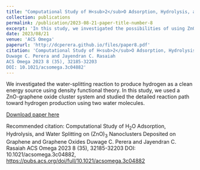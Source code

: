 ```yaml
---
title: "Computational Study of H<sub>2</sub>O Adsorption, Hydrolysis, and Water Splitting on (ZnO)<sub>3</sub> Nanoclusters Deposited on Graphene and Graphene Oxides"
collection: publications
permalink: /publication/2023-08-21-paper-title-number-8
excerpt: 'In this study, we investigated the possibilities of using ZnO-Graphene Oxide nano cluster system in a favorable way of producing hydrogen from the water splitting reaction.'
date: 2023/08/21
venue: 'ACS Omega'
paperurl: 'http://dcperera.github.io/files/paper8.pdf'
citation: 'Computational Study of H<sub>2</sub>O Adsorption, Hydrolysis, and Water Splitting on (ZnO)<sub>3</sub> Nanoclusters Deposited on Graphene and Graphene Oxides
Duwage C. Perera and Jayendran C. Rasaiah
ACS Omega 2023 8 (35), 32185-32203
DOI: 10.1021/acsomega.3c04882'
---
```

We investigated the water-splitting reaction to produce hydrogen as a clean energy source using density functional theory. In this study, we used a ZnO-graphene oxide cluster system and studied the detailed reaction path toward hydrogen production using two water molecules. 

[Download paper here](https://pubs.acs.org/doi/full/10.1021/acsomega.3c04882)

Recommended citation: Computational Study of H<sub>2</sub>O Adsorption, Hydrolysis, and Water Splitting on (ZnO)<sub>3</sub> Nanoclusters Deposited on Graphene and Graphene Oxides
Duwage C. Perera and Jayendran C. Rasaiah
ACS Omega 2023 8 (35), 32185-32203
DOI: 10.1021/acsomega.3c04882, https://pubs.acs.org/doi/full/10.1021/acsomega.3c04882
